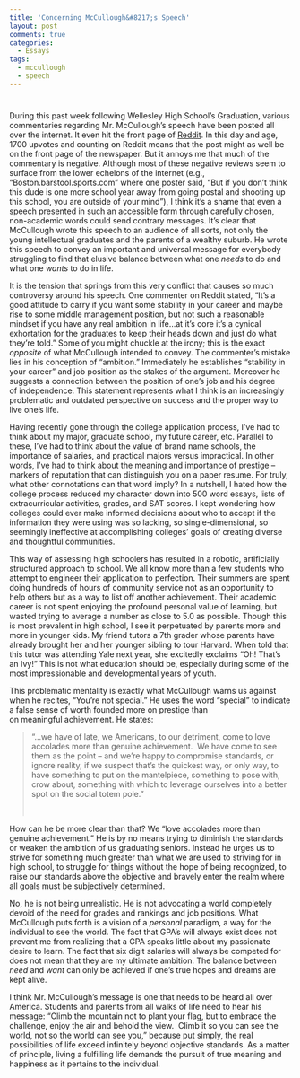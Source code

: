 ```yaml
---
title: 'Concerning McCullough&#8217;s Speech'
layout: post
comments: true
categories:
  - Essays
tags:
  - mccullough
  - speech
---
```

# 

During this past week following Wellesley High School’s Graduation, various commentaries regarding Mr. McCullough’s speech have been posted all over the internet. It even hit the front page of [Reddit][1]. In this day and age, 1700 upvotes and counting on Reddit means that the post might as well be on the front page of the newspaper. But it annoys me that much of the commentary is negative. Although most of these negative reviews seem to surface from the lower echelons of the internet (e.g., “Boston.barstool.sports.com” where one poster said, “But if you don’t think this dude is one more school year away from going postal and shooting up this school, you are outside of your mind”), I think it’s a shame that even a speech presented in such an accessible form through carefully chosen, non-academic words could send contrary messages. It’s clear that McCullough wrote this speech to an audience of all sorts, not only the young intellectual graduates and the parents of a wealthy suburb. He wrote this speech to convey an important and universal message for everybody struggling to find that elusive balance between what one *needs* to do and what one *wants* to do in life.

 [1]: http://www.reddit.com/r/videos/comments/urz30/youre_not_special_graduation_speech_honest_and/

It is the tension that springs from this very conflict that causes so much controversy around his speech. One commenter on Reddit stated, “It’s a good attitude to carry if you want some stability in your career and maybe rise to some middle management position, but not such a reasonable mindset if you have any real ambition in life…at it’s core it’s a cynical exhortation for the graduates to keep their heads down and just do what they’re told.” Some of you might chuckle at the irony; this is the exact *opposite* of what McCullough intended to convey. The commenter’s mistake lies in his conception of “ambition.” Immediately he establishes “stability in your career” and job position as the stakes of the argument. Moreover he suggests a connection between the position of one’s job and his degree of independence. This statement represents what I think is an increasingly problematic and outdated perspective on success and the proper way to live one’s life.

Having recently gone through the college application process, I’ve had to think about my major, graduate school, my future career, etc. Parallel to these, I’ve had to think about the value of brand name schools, the importance of salaries, and practical majors versus impractical. In other words, I’ve had to think about the meaning and importance of prestige – markers of reputation that can distinguish you on a paper resume. For truly, what other connotations can that word imply? In a nutshell, I hated how the college process reduced my character down into 500 word essays, lists of extracurricular activities, grades, and SAT scores. I kept wondering how colleges could ever make informed decisions about who to accept if the information they were using was so lacking, so single-dimensional, so seemingly ineffective at accomplishing colleges’ goals of creating diverse and thoughtful communities.

This way of assessing high schoolers has resulted in a robotic, artificially structured approach to school. We all know more than a few students who attempt to engineer their application to perfection. Their summers are spent doing hundreds of hours of community service not as an opportunity to help others but as a way to list off another achievement. Their academic career is not spent enjoying the profound personal value of learning, but wasted trying to average a number as close to 5.0 as possible. Though this is most prevalent in high school, I see it perpetuated by parents more and more in younger kids. My friend tutors a 7th grader whose parents have already brought her and her younger sibling to tour Harvard. When told that this tutor was attending Yale next year, she excitedly exclaims “Oh! That’s an Ivy!” This is not what education should be, especially during some of the most impressionable and developmental years of youth.

This problematic mentality is exactly what McCullough warns us against when he recites, “You’re not special.” He uses the word “special” to indicate a false sense of worth founded more on prestige than on meaningful achievement. He states:

> “…we have of late, we Americans, to our detriment, come to love accolades more than genuine achievement.  We have come to see them as the point – and we’re happy to compromise standards, or ignore reality, if we suspect that’s the quickest way, or only way, to have something to put on the mantelpiece, something to pose with, crow about, something with which to leverage ourselves into a better spot on the social totem pole.”
> 
>  

How can he be more clear than that? We “love accolades more than genuine achievement.” He is by no means trying to diminish the standards or weaken the ambition of us graduating seniors. Instead he urges us to strive for something much greater than what we are used to striving for in high school, to struggle for things without the hope of being recognized, to raise our standards above the objective and bravely enter the realm where all goals must be subjectively determined.

No, he is not being unrealistic. He is not advocating a world completely devoid of the need for grades and rankings and job positions. What McCullough puts forth is a vision of a *personal* paradigm, a way for the individual to see the world. The fact that GPA’s will always exist does not prevent me from realizing that a GPA speaks little about my passionate desire to learn. The fact that six digit salaries will always be competed for does not mean that they are my ultimate ambition. The balance between *need* and *want* can only be achieved if one’s true hopes and dreams are kept alive.

I think Mr. McCullough’s message is one that needs to be heard all over America. Students and parents from all walks of life need to hear his message: “Climb the mountain not to plant your flag, but to embrace the challenge, enjoy the air and behold the view.  Climb it so you can see the world, not so the world can see you,” because put simply, the real possibilities of life exceed infinitely beyond objective standards. As a matter of principle, living a fulfilling life demands the pursuit of true meaning and happiness as it pertains to the individual.
